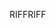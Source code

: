 <span data-ttu-id="937cf-101">RIFF</span><span class="sxs-lookup"><span data-stu-id="937cf-101">RIFF</span></span>